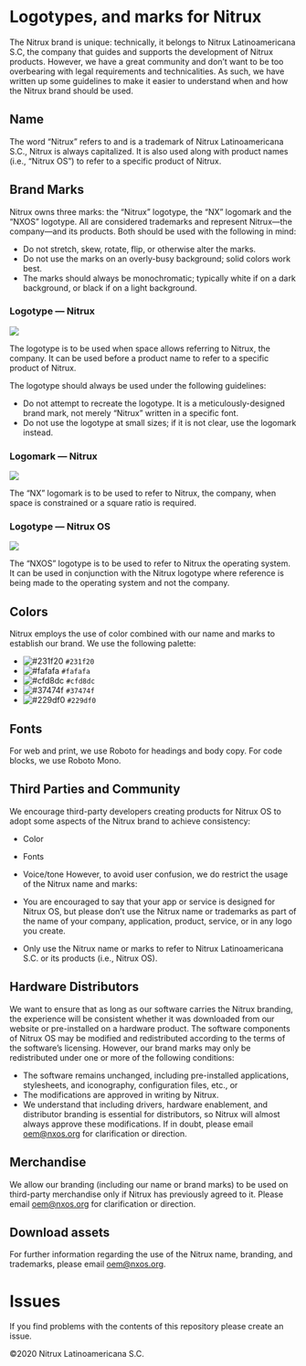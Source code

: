 # Logotypes, and marks for Nitrux

The Nitrux brand is unique: technically, it belongs to Nitrux Latinoamericana S.C, the company that guides and supports the development of Nitrux products. However, we have a great community and don’t want to be too overbearing with legal requirements and technicalities. As such, we have written up some guidelines to make it easier to understand when and how the Nitrux brand should be used.

## Name
The word “Nitrux” refers to and is a trademark of Nitrux Latinoamericana S.C., Nitrux is always capitalized. It is also used along with product names (i.e., “Nitrux OS”) to refer to a specific product of Nitrux.

## Brand Marks
Nitrux owns three marks: the “Nitrux” logotype, the “NX” logomark and the “NXOS” logotype. All are considered trademarks and represent Nitrux—the company—and its products. Both should be used with the following in mind:

* Do not stretch, skew, rotate, flip, or otherwise alter the marks.
* Do not use the marks on an overly-busy background; solid colors work best.
* The marks should always be monochromatic; typically white if on a dark background, or black if on a light background.

### Logotype — Nitrux

![](https://i.imgur.com/k6aLJ1j.png)

The logotype is to be used when space allows referring to Nitrux, the company. It can be used before a product name to refer to a specific product of Nitrux.

The logotype should always be used under the following guidelines:

* Do not attempt to recreate the logotype. It is a meticulously-designed brand mark, not merely “Nitrux” written in a specific font.
* Do not use the logotype at small sizes; if it is not clear, use the logomark instead.

### Logomark — Nitrux

![](https://i.imgur.com/sUeAiaJ.png)

The “NX” logomark is to be used to refer to Nitrux, the company, when space is constrained or a square ratio is required.

### Logotype — Nitrux OS

![](https://i.imgur.com/H017HlK.png)

The “NXOS” logotype is to be used to refer to Nitrux the operating system. It can be used in conjunction with the Nitrux logotype where reference is being made to the operating system and not the company.

## Colors
Nitrux employs the use of color combined with our name and marks to establish our brand. We use the following palette:

- ![#231f20](https://placehold.it/15/231f20/000000?text=+) `#231f20`
- ![#fafafa](https://placehold.it/15/fafafa/000000?text=+) `#fafafa`
- ![#cfd8dc](https://placehold.it/15/cfd8dc/000000?text=+) `#cfd8dc`
- ![#37474f](https://placehold.it/15/37474f/000000?text=+) `#37474f`
- ![#229df0](https://placehold.it/15/229df0/000000?text=+) `#229df0`

## Fonts
For web and print, we use Roboto for headings and body copy. For code blocks, we use Roboto Mono.

## Third Parties and Community
We encourage third-party developers creating products for Nitrux OS to adopt some aspects of the Nitrux brand to achieve consistency:

* Color
* Fonts
* Voice/tone
However, to avoid user confusion, we do restrict the usage of the Nitrux name and marks:

* You are encouraged to say that your app or service is designed for Nitrux OS, but please don’t use the Nitrux name or trademarks as part of the name of your company, application, product, service, or in any logo you create.
* Only use the Nitrux name or marks to refer to Nitrux Latinoamericana S.C. or its products (i.e., Nitrux OS).

## Hardware Distributors
We want to ensure that as long as our software carries the Nitrux branding, the experience will be consistent whether it was downloaded from our website or pre-installed on a hardware product. The software components of Nitrux OS may be modified and redistributed according to the terms of the software’s licensing. However, our brand marks may only be redistributed under one or more of the following conditions:

* The software remains unchanged, including pre-installed applications, stylesheets, and iconography, configuration files, etc., or
* The modifications are approved in writing by Nitrux.
* We understand that including drivers, hardware enablement, and distributor branding is essential for distributors, so Nitrux will almost always approve these modifications. If in doubt, please email oem@nxos.org for clarification or direction.

## Merchandise
We allow our branding (including our name or brand marks) to be used on third-party merchandise only if Nitrux has previously agreed to it. Please email oem@nxos.org for clarification or direction.

## Download assets
For further information regarding the use of the Nitrux name, branding, and trademarks, please email oem@nxos.org.

# Issues
If you find problems with the contents of this repository please create an issue.

©2020 Nitrux Latinoamericana S.C.
